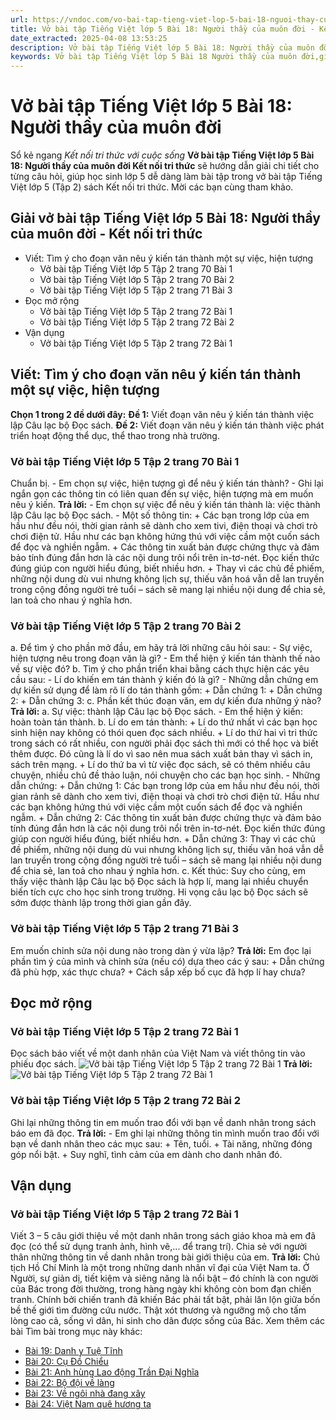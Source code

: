 ```yaml
---
url: https://vndoc.com/vo-bai-tap-tieng-viet-lop-5-bai-18-nguoi-thay-cua-muon-doi-339655
title: Vở bài tập Tiếng Việt lớp 5 Bài 18: Người thầy của muôn đời - Kết nối tri thức với cuộc sống - VnDoc.com
date_extracted: 2025-04-08 13:53:25
description: Vở bài tập Tiếng Việt lớp 5 Bài 18: Người thầy của muôn đời Kết nối tri thức được biên soạn nhằm giúp các em HS nhanh chóng hiểu bài và đạt kết quả tốt trong học tập môn Tiếng Việt lớp 5 sách Kết nối tri thức mới.
keywords: Vở bài tập Tiếng Việt lớp 5 Bài 18 Người thầy của muôn đời,giải vở bài tập tiếng việt 5 kết nối bài 18 tập 2,giải vbt tiếng tiếng 5 kết nối trang 70 tập 2,giải vbt tiếng việt 5 kết nối Người thầy của muôn đời,vbt tiếng việt 5 kết nối tập 2,bài 18 Người thầy của muôn đời
---
```


# Vở bài tập Tiếng Việt lớp 5 Bài 18: Người thầy của muôn đời
Sổ kẻ ngang
 _Kết nối tri thức với cuộc sống_
**Vở bài tập Tiếng Việt lớp 5 Bài 18: Người thầy của muôn đời Kết nối tri thức** sẽ hướng dẫn giải chi tiết cho từng câu hỏi, giúp học sinh lớp 5 dễ dàng làm bài tập trong vở bài tập Tiếng Việt lớp 5 \(Tập 2\)  sách Kết nối tri thức. Mời các bạn cùng tham khảo.
## Giải vở bài tập Tiếng Việt lớp 5 Bài 18: Người thầy của muôn đời - Kết nối tri thức
  * Viết: Tìm ý cho đoạn văn nêu ý kiến tán thành một sự việc, hiện tượng
    * Vở bài tập Tiếng Việt lớp 5 Tập 2 trang 70 Bài 1
    * Vở bài tập Tiếng Việt lớp 5 Tập 2 trang 70 Bài 2
    * Vở bài tập Tiếng Việt lớp 5 Tập 2 trang 71 Bài 3
  * Đọc mở rộng
    * Vở bài tập Tiếng Việt lớp 5 Tập 2 trang 72 Bài 1
    * Vở bài tập Tiếng Việt lớp 5 Tập 2 trang 72 Bài 2
  * Vận dụng
    * Vở bài tập Tiếng Việt lớp 5 Tập 2 trang 72 Bài 1

## Viết: Tìm ý cho đoạn văn nêu ý kiến tán thành một sự việc, hiện tượng
**Chọn 1 trong 2 đề dưới đây:**
**Đề 1:** Viết đoạn văn nêu ý kiến tán thành việc lập Câu lạc bộ Đọc sách.
**Đề 2:** Viết đoạn văn nêu ý kiến tán thành việc phát triển hoạt động thể dục, thể thao trong nhà trường.
### Vở bài tập Tiếng Việt lớp 5 Tập 2 trang 70 Bài 1
Chuẩn bị.
\- Em chọn sự việc, hiện tượng gì để nêu ý kiến tán thành?
\- Ghi lại ngắn gọn các thông tin có liên quan đến sự việc, hiện tượng mà em muốn nêu ý kiến.
**Trả lời:**
\- Em chọn sự việc để nêu ý kiến tán thành là: việc thành lập Câu lạc bộ Đọc sách.
\- Một số thông tin:
\+ Các bạn trong lớp của em hầu như đều nói, thời gian rảnh sẽ dành cho xem tivi, điện thoại và chơi trò chơi điện tử. Hầu như các bạn không hứng thú với việc cầm một cuốn sách để đọc và nghiền ngẫm.
\+ Các thông tin xuất bản được chứng thực và đảm bảo tính đúng đắn hơn là các nội dung trôi nổi trên in-tơ-nét. Đọc kiến thức đúng giúp con người hiểu đúng, biết nhiều hơn.
\+ Thay vì các chủ đề phiếm, những nội dung dù vui nhưng không lịch sự, thiếu văn hoá vẫn dễ lan truyền trong cộng đồng người trẻ tuổi – sách sẽ mang lại nhiều nội dung để chia sẻ, lan toả cho nhau ý nghĩa hơn.
### Vở bài tập Tiếng Việt lớp 5 Tập 2 trang 70 Bài 2
a. Để tìm ý cho phần mở đầu, em hãy trả lời những câu hỏi sau:
\- Sự việc, hiện tượng nêu trong đoạn văn là gì?
\- Em thể hiện ý kiến tán thành thế nào về sự việc đó?
b. Tìm ý cho phần triển khai bằng cách thực hiện các yêu cầu sau:
\- Lí do khiến em tán thành ý kiến đó là gì?
\- Những dẫn chứng em dự kiến sử dụng để làm rõ lí do tán thành gồm:
\+ Dẫn chứng 1:
\+ Dẫn chứng 2:
\+ Dẫn chứng 3:
c. Phần kết thúc đoạn văn, em dự kiến đưa những ý nào?
**Trả lời:**
a. Sự việc: thành lập Câu lạc bộ Đọc sách.
\- Em thể hiện ý kiến: hoàn toàn tán thành.
b. Lí do em tán thành:
\+ Lí do thứ nhất vì các bạn học sinh hiện nay không có thói quen đọc sách nhiều.
\+ Lí do thứ hai vì tri thức trong sách có rất nhiều, con người phải đọc sách thì mới có thể học và biết thêm được. Đó cũng là lí do vì sao nên mua  sách xuất bản thay vì sách in, sách trên mạng.
\+ Lí do thứ ba vì từ việc đọc sách, sẽ có thêm nhiều câu chuyện, nhiều chủ đề thảo luận, nói chuyện cho các bạn học sinh.
\- Những dẫn chứng:
\+ Dẫn chứng 1: Các bạn trong lớp của em hầu như đều nói, thời gian rảnh sẽ dành cho xem tivi, điện thoại và chơi trò chơi điện tử. Hầu như các bạn không hứng thú với việc cầm một cuốn sách để đọc và nghiền ngẫm.
\+ Dẫn chứng 2: Các thông tin xuất bản được chứng thực và đảm bảo tính đúng đắn hơn là các nội dung trôi nổi trên in-tơ-nét. Đọc kiến thức đúng giúp con người hiểu đúng, biết nhiều hơn.
\+ Dẫn chứng 3: Thay vì các chủ đề phiếm, những nội dung dù vui nhưng không lịch sự, thiếu văn hoá vẫn dễ lan truyền trong cộng đồng người trẻ tuổi – sách sẽ mang lại nhiều nội dung để chia sẻ, lan toả cho nhau ý nghĩa hơn.
c. Kết thúc: Suy cho cùng, em thấy việc thành lập Câu lạc bộ Đọc sách là hợp lí, mang lại nhiều chuyển biến tích cực cho học sinh trong trường. Hi vọng câu lạc bộ Đọc sách sẽ sớm được thành lập trong thời gian gần đây.
### Vở bài tập Tiếng Việt lớp 5 Tập 2 trang 71 Bài 3
Em muốn chỉnh sửa nội dung nào trong dàn ý vừa lập?
**Trả lời:**
Em đọc lại phần tìm ý của mình và chỉnh sửa \(nếu có\) dựa theo các ý sau:
\+ Dẫn chứng đã phù hợp, xác thực chưa?
\+ Cách sắp xếp bố cục đã hợp lí hay chưa?
## Đọc mở rộng
### Vở bài tập Tiếng Việt lớp 5 Tập 2 trang 72 Bài 1
Đọc sách báo viết về một danh nhân của Việt Nam và viết thông tin vào phiếu đọc sách.
![Vở bài tập Tiếng Việt lớp 5 Tập 2 trang 72 Bài 1](https://i.vdoc.vn/data/image/2025/03/28/vbt-tv5-kntt-bai-18-nguoi-thay-cua-muon-doi-1.jpg)
**Trả lời:**
![Vở bài tập Tiếng Việt lớp 5 Tập 2 trang 72 Bài 1](https://i.vdoc.vn/data/image/2025/03/28/vbt-tv5-kntt-bai-18-nguoi-thay-cua-muon-doi-2.jpg)
### Vở bài tập Tiếng Việt lớp 5 Tập 2 trang 72 Bài 2
Ghi lại những thông tin em muốn trao đổi với bạn về danh nhân trong sách báo em đã đọc.
**Trả lời:**
\- Em ghi lại những thông tin mình muốn trao đổi với bạn về danh nhân theo các mục sau:
\+ Tên, tuổi.
\+ Tài năng, những đóng góp nổi bật.
\+ Suy nghĩ, tình cảm của em dành cho danh nhân đó.
## Vận dụng
### Vở bài tập Tiếng Việt lớp 5 Tập 2 trang 72 Bài 1
Viết 3 – 5 câu giới thiệu về một danh nhân trong sách giáo khoa mà em đã đọc \(có thể sử dụng tranh ảnh, hình vẽ,... để trang trí\). Chia sẻ với người thân những thông tin về danh nhân trong bài giới thiệu của em.
**Trả lời:**
Chủ tịch Hồ Chí Minh là một trong những danh nhân vĩ đại của Việt Nam ta. Ở Người, sự giản dị, tiết kiệm và siêng năng là nổi bật – đó chính là con người của Bác trong đời thường, trong hàng ngày khi không còn bom đạn chiến tranh. Chính bởi chiến tranh đã khiến Bác phải tất bật, phải lăn lộn giữa bốn bề thế giới tìm đường cứu nước. Thật xót thương và ngưỡng mộ cho tấm lòng cao cả, sống vì dân, hi sinh cho dân được sống của Bác.
Xem thêm các bài Tìm bài trong mục này khác:
  * [Bài 19: Danh y Tuệ Tĩnh](</vo-bai-tap-tieng-viet-lop-5-bai-19-danh-y-tue-tinh-339843>)
  * [Bài 20: Cụ Đồ Chiểu](</vo-bai-tap-tieng-viet-lop-5-bai-20-cu-do-chieu-339844>)
  * [Bài 21: Anh hùng Lao động Trần Đại Nghĩa](</vo-bai-tap-tieng-viet-lop-5-bai-21-anh-hung-lao-dong-tran-dai-nghia-339848>)
  * [Bài 22: Bộ đội về làng](</vo-bai-tap-tieng-viet-lop-5-bai-22-bo-doi-ve-lang-339852>)
  * [Bài 23: Về ngôi nhà đang xây](</vo-bai-tap-tieng-viet-lop-5-bai-23-ve-ngoi-nha-dang-xay-339853>)
  * [Bài 24: Việt Nam quê hương ta](</vo-bai-tap-tieng-viet-lop-5-bai-24-viet-nam-que-huong-ta-339854>)

